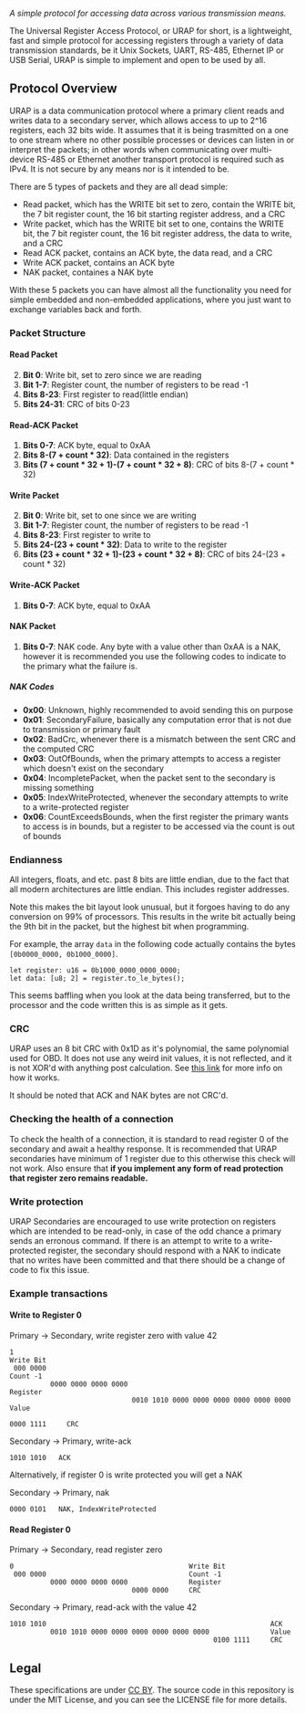 *A simple protocol for accessing data across various transmission means.*

The Universal Register Access Protocol, or URAP for short, is a lightweight,
fast and simple protocol for accessing registers through a variety of data
transmission standards, be it Unix Sockets, UART, RS-485, Ethernet IP or USB
Serial, URAP is simple to implement and open to be used by all.

## Protocol Overview
URAP is a data communication protocol where a primary client reads and writes
data to a secondary server, which allows access to up to 2^16 registers, each
32 bits wide. It assumes that it is being trasmitted on a one to one stream
where no other possible processes or devices can listen in or interpret the
packets; in other words when communicating over multi-device RS-485 or Ethernet
another transport protocol is required such as IPv4. It is not secure by any
means nor is it intended to be.

There are 5 types of packets and they are all dead simple:

 * Read packet, which has the WRITE bit set to zero, contain the WRITE bit,
 the 7 bit register count, the 16 bit starting register address, and a CRC
 * Write packet, which has the WRITE bit set to one, contains the WRITE bit,
 the 7 bit register count, the 16 bit register address, the data to write, and a CRC
 * Read ACK packet, contains an ACK byte, the data read, and a CRC
 * Write ACK packet, contains an ACK byte
 * NAK packet, containes a NAK byte

With these 5 packets you can have almost all the functionality you need for
simple embedded and non-embedded applications, where you just want to exchange
variables back and forth.

### Packet Structure

#### Read Packet

 2. **Bit 0**: Write bit, set to zero since we are reading
 1. **Bit 1-7**: Register count, the number of registers to be read -1
 3. **Bits 8-23**: First register to read(little endian)
 4. **Bits 24-31**: CRC of bits 0-23

#### Read-ACK Packet

 1. **Bits 0-7**: ACK byte, equal to 0xAA
 2. **Bits 8-(7 + count * 32)**: Data contained in the registers
 3. **Bits (7 + count * 32 + 1)-(7 + count * 32 + 8)**: CRC of bits 8-(7 + count * 32)

#### Write Packet

 2. **Bit 0**: Write bit, set to one since we are writing
 1. **Bit 1-7**: Register count, the number of registers to be read -1
 3. **Bits 8-23**: First register to write to
 4. **Bits 24-(23 + count * 32)**: Data to write to the register
 5. **Bits (23 + count * 32 + 1)-(23 + count * 32 + 8)**: CRC of bits 24-(23 + count * 32)

#### Write-ACK Packet

 1. **Bits 0-7**: ACK byte, equal to 0xAA

#### NAK Packet

 1. **Bits 0-7**: NAK code. Any byte with a value other than 0xAA is a NAK,
 however it is recommended you use the following codes to indicate to the
 primary what the failure is.

##### NAK Codes
 * **0x00**: Unknown, highly recommended to avoid sending this on purpose
 * **0x01**: SecondaryFailure, basically any computation error that is not due
 to transmission or primary fault
 * **0x02**: BadCrc, whenever there is a mismatch between the sent CRC and the
 computed CRC
 * **0x03**: OutOfBounds, when the primary attempts to access a register which
 doesn't exist on the secondary
 * **0x04**: IncompletePacket, when the packet sent to the secondary is missing
 something
 * **0x05**: IndexWriteProtected, whenever the secondary attempts to write to a
 write-protected register
 * **0x06**: CountExceedsBounds, when the first register the primary wants to
 access is in bounds, but a register to be accessed via the count is out of
 bounds

### Endianness

All integers, floats, and etc. past 8 bits are little endian, due to the
fact that all modern architectures are little endian. This includes register
addresses.

Note this makes the bit layout look unusual, but it forgoes having to do any
conversion on 99% of processors. This results in the write bit actually
being the 9th bit in the packet, but the highest bit when programming.

For example, the array `data` in the following code actually contains the
bytes `[0b0000_0000, 0b1000_0000]`.

```text
let register: u16 = 0b1000_0000_0000_0000;
let data: [u8; 2] = register.to_le_bytes();
```

This seems baffling when you look at the data being transferred, but to the
processor and the code written this is as simple as it gets.

### CRC

URAP uses an 8 bit CRC with 0x1D as it's polynomial, the same polynomial used
for OBD. It does not use any weird init values, it is not reflected, and it is
not XOR'd with anything post calculation. See
[this link](http://www.sunshine2k.de/articles/coding/crc/understanding_crc.html)
for more info on how it works.

It should be noted that ACK and NAK bytes are not CRC'd.

### Checking the health of a connection

To check the health of a connection, it is standard to read register 0 of the
secondary and await a healthy response. It is recommended that URAP secondaries
have minimum of 1 register due to this otherwise this check will not work. Also
ensure that **if you implement any form of read protection that register zero
remains readable.**

### Write protection

URAP Secondaries are encouraged to use write protection on registers which are
intended to be read-only, in case of the odd chance a primary sends an erronous
command. If there is an attempt to write to a write-protected register, the
secondary should respond with a NAK to indicate that no writes have been
committed and that there should be a change of code to fix this issue.

### Example transactions

#### Write to Register 0

Primary -> Secondary, write register zero with value 42
```text
1                                                                                   Write Bit
 000 0000                                                                           Count -1
          0000 0000 0000 0000                                                       Register
                              0010 1010 0000 0000 0000 0000 0000 0000               Value
                                                                      0000 1111     CRC
```

Secondary -> Primary, write-ack
```text
1010 1010   ACK
```

Alternatively, if register 0 is write protected you will get a NAK


Secondary -> Primary, nak

```text
0000 0101   NAK, IndexWriteProtected
```

#### Read Register 0

Primary -> Secondary, read register zero
```text
0                                           Write Bit
 000 0000                                   Count -1
          0000 0000 0000 0000               Register
                              0000 0000     CRC
```

Secondary -> Primary, read-ack with the value 42
```text
1010 1010                                                       ACK
          0010 1010 0000 0000 0000 0000 0000 0000               Value
                                                  0100 1111     CRC
```

## Legal

These specifications are under
[CC BY](https://creativecommons.org/licenses/by/4.0/). The source code in this
repository is under the MIT License, and you can see the LICENSE file for more
details.
